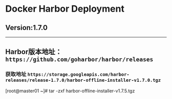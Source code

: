 # Docker Harbor Deployment
## Version:**1.7.0**
----
## **Harbor**版本地址：`https://github.com/goharbor/harbor/releases`
### **获取地址** `https://storage.googleapis.com/harbor-releases/release-1.7.0/harbor-offline-installer-v1.7.0.tgz`
[root@master01 ~]# tar -zxf harbor-offline-installer-v1.7.5.tgz
